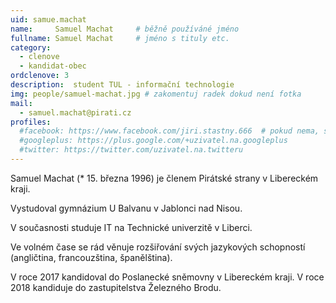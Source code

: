 ```yaml
---
uid: samue.machat
name:     Samuel Machat  	# běžně používáné jméno
fullname: Samuel Machat  	# jméno s tituly etc.
category:
  - clenove
  - kandidat-obec
ordclenove: 3
description:  student TUL - informační technologie
img: people/samuel-machat.jpg # zakomentuj radek dokud není fotka
mail:
  - samuel.machat@pirati.cz
profiles:
  #facebook: https://www.facebook.com/jiri.stastny.666  # pokud nema, staci smazat tuto radku
  #googleplus: https://plus.google.com/+uzivatel.na.googleplus
  #twitter: https://twitter.com/uzivatel.na.twitteru
---
```


Samuel Machat (* 15. března 1996) je členem Pirátské strany v Libereckém kraji.

Vystudoval gymnázium U Balvanu v Jablonci nad Nisou.

V současnosti studuje IT na Technické univerzitě v Liberci.

Ve volném čase se rád věnuje rozšiřování svých jazykových schopností (angličtina, francouzština, španělština).

V roce 2017 kandidoval do Poslanecké sněmovny v Libereckém kraji. V roce 2018 kandiduje do zastupitelstva Železného Brodu. 
